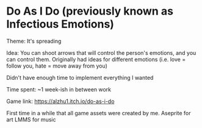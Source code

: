 # Do As I Do (previously known as Infectious Emotions)

Theme: It's spreading

Idea: You can shoot arrows that will control the person's emotions, and you can control them.
Originally had ideas for different emotions (i.e. love = follow you, hate = move away from you)

Didn't have enough time to implement everything I wanted

Time spent: ~1 week-ish in between work

Game link: https://alzhu1.itch.io/do-as-i-do

First time in a while that all game assets were created by me.
Aseprite for art
LMMS for music